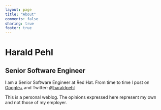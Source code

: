 ```yaml
---
layout: page
title: "About"
comments: false
sharing: true
footer: true
---
```

# Harald Pehl
## Senior Software Engineer

I am a Senior Software Engineer at Red Hat. From time to time I post on [Google+](https://plus.google.com/112941298216109713269/posts) and Twitter: [@haraldpehl](https://twitter.com/haraldpehl)


This is a personal weblog. The opinions expressed here represent my own and not those of my employer.